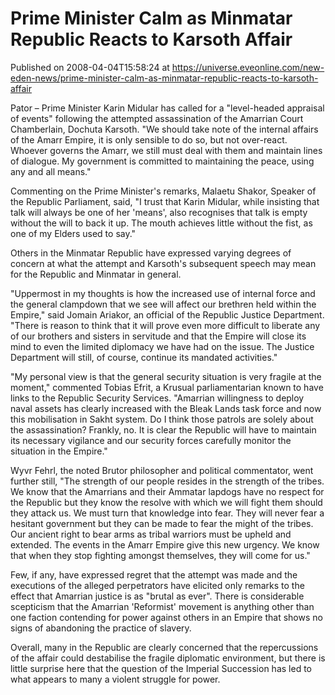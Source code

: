 # Prime Minister Calm as Minmatar Republic Reacts to Karsoth Affair
Published on 2008-04-04T15:58:24 at https://universe.eveonline.com/new-eden-news/prime-minister-calm-as-minmatar-republic-reacts-to-karsoth-affair

Pator – Prime Minister Karin Midular has called for a "level-headed appraisal of events" following the attempted assassination of the Amarrian Court Chamberlain, Dochuta Karsoth. "We should take note of the internal affairs of the Amarr Empire, it is only sensible to do so, but not over-react. Whoever governs the Amarr, we still must deal with them and maintain lines of dialogue. My government is committed to maintaining the peace, using any and all means."

Commenting on the Prime Minister's remarks, Malaetu Shakor, Speaker of the Republic Parliament, said, "I trust that Karin Midular, while insisting that talk will always be one of her 'means', also recognises that talk is empty without the will to back it up. The mouth achieves little without the fist, as one of my Elders used to say."

Others in the Minmatar Republic have expressed varying degrees of concern at what the attempt and Karsoth's subsequent speech may mean for the Republic and Minmatar in general.

"Uppermost in my thoughts is how the increased use of internal force and the general clampdown that we see will affect our brethren held within the Empire," said Jomain Ariakor, an official of the Republic Justice Department. "There is reason to think that it will prove even more difficult to liberate any of our brothers and sisters in servitude and that the Empire will close its mind to even the limited diplomacy we have had on the issue. The Justice Department will still, of course, continue its mandated activities."

"My personal view is that the general security situation is very fragile at the moment," commented Tobias Efrit, a Krusual parliamentarian known to have links to the Republic Security Services. "Amarrian willingness to deploy naval assets has clearly increased with the Bleak Lands task force and now this mobilisation in Sakht system. Do I think those patrols are solely about the assassination? Frankly, no. It is clear the Republic will have to maintain its necessary vigilance and our security forces carefully monitor the situation in the Empire."

Wyvr Fehrl, the noted Brutor philosopher and political commentator, went further still, "The strength of our people resides in the strength of the tribes. We know that the Amarrians and their Ammatar lapdogs have no respect for the Republic but they know the resolve with which we will fight them should they attack us. We must turn that knowledge into fear. They will never fear a hesitant government but they can be made to fear the might of the tribes. Our ancient right to bear arms as tribal warriors must be upheld and extended. The events in the Amarr Empire give this new urgency. We know that when they stop fighting amongst themselves, they will come for us."

Few, if any, have expressed regret that the attempt was made and the executions of the alleged perpetrators have elicited only remarks to the effect that Amarrian justice is as "brutal as ever". There is considerable scepticism that the Amarrian 'Reformist' movement is anything other than one faction contending for power against others in an Empire that shows no signs of abandoning the practice of slavery. 

Overall, many in the Republic are clearly concerned that the repercussions of the affair could destabilise the fragile diplomatic environment, but there is little surprise here that the question of the Imperial Succession has led to what appears to many a violent struggle for power.
